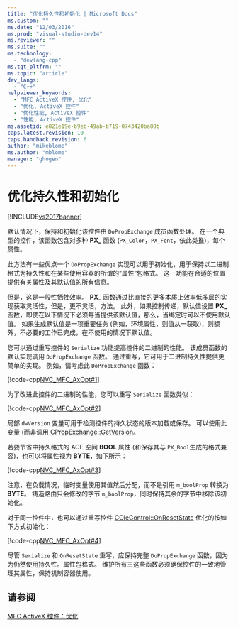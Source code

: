 ```yaml
---
title: "优化持久性和初始化 | Microsoft Docs"
ms.custom: ""
ms.date: "12/03/2016"
ms.prod: "visual-studio-dev14"
ms.reviewer: ""
ms.suite: ""
ms.technology: 
  - "devlang-cpp"
ms.tgt_pltfrm: ""
ms.topic: "article"
dev_langs: 
  - "C++"
helpviewer_keywords: 
  - "MFC ActiveX 控件, 优化"
  - "优化, ActiveX 控件"
  - "优化性能, ActiveX 控件"
  - "性能, ActiveX 控件"
ms.assetid: e821e19e-b9eb-49ab-b719-0743420ba80b
caps.latest.revision: 10
caps.handback.revision: 6
author: "mikeblome"
ms.author: "mblome"
manager: "ghogen"
---
```

# 优化持久性和初始化
[!INCLUDE[vs2017banner](../assembler/inline/includes/vs2017banner.md)]

默认情况下，保持和初始化该控件由 `DoPropExchange` 成员函数处理。  在一个典型的控件，该函数包含对多种 **PX\_** 函数 \(`PX_Color`，`PX_Font`，依此类推\)，每个属性。  
  
 此方法有一些优点一个 `DoPropExchange` 实现可以用于初始化，用于保持以二进制格式为持久性和在某些使用容器的所谓的“属性”包格式。  这一功能在合适的位置提供有关属性及其默认值的所有信息。  
  
 但是，这是一般性牺牲效率。  **PX\_** 函数通过比直接的更多本质上效率低多层的实现获取灵活性，但是，更不灵活，方法。  此外，如果控制传递，默认值设置 **PX\_** 函数，即使在以下情况下必须每当提供该默认值，那么，当绑定时可以不使用默认值。  如果生成默认值是一项重要任务 \(例如，环境属性，则值从一获取\)，则额外，不必要的工作已完成，在不使用的情况下默认值。  
  
 您可以通过重写控件的 `Serialize` 功能提高控件的二进制的性能。  该成员函数的默认实现调用 `DoPropExchange` 函数。  通过重写，它可用于二进制持久性提供更简单的实现。  例如，请考虑此 `DoPropExchange` 函数：  
  
 [!code-cpp[NVC_MFC_AxOpt#1](../mfc/codesnippet/CPP/optimizing-persistence-and-initialization_1.cpp)]  
  
 为了改进此控件的二进制的性能，您可以重写 `Serialize` 函数类似：  
  
 [!code-cpp[NVC_MFC_AxOpt#2](../mfc/codesnippet/CPP/optimizing-persistence-and-initialization_2.cpp)]  
  
 局部 `dwVersion` 变量可用于检测控件的持久状态的版本加载或保存。  可以使用此变量 \(而非调用 [CPropExchange::GetVersion](../Topic/CPropExchange::GetVersion.md)。  
  
 若要节省中持久格式的 ACE 空间 **BOOL** 属性 \(和保存其与 `PX_Bool`生成的格式兼容\)，也可以将属性视为 **BYTE**，如下所示：  
  
 [!code-cpp[NVC_MFC_AxOpt#3](../mfc/codesnippet/CPP/optimizing-persistence-and-initialization_3.cpp)]  
  
 注意，在负载情况，临时变量使用其值然后分配，而不是引用 `m_boolProp` 转换为 **BYTE**。  铸造路由只会修改的字节 `m_boolProp`，同时保持其余的字节中移除该初始化。  
  
 对于同一控件中，也可以通过重写控件 [COleControl::OnResetState](../Topic/COleControl::OnResetState.md) 优化的按如下方式初始化：  
  
 [!code-cpp[NVC_MFC_AxOpt#4](../mfc/codesnippet/CPP/optimizing-persistence-and-initialization_4.cpp)]  
  
 尽管 `Serialize` 和 `OnResetState` 重写，应保持完整 `DoPropExchange` 函数，因为为仍然使用持久性。属性包格式。  维护所有三这些函数必须确保控件的一致地管理其属性，保持机制容器使用。  
  
## 请参阅  
 [MFC ActiveX 控件：优化](../mfc/mfc-activex-controls-optimization.md)
